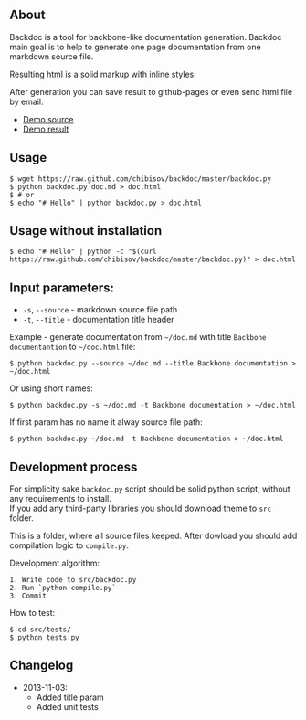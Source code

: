 ## About

Backdoc is a tool for backbone-like documentation generation.
Backdoc main goal is to help to generate one page documentation from one markdown source file.  

Resulting html is a solid markup with inline styles.  

After generation you can save result to github-pages or even send html file by email.

* [Demo source](https://raw.github.com/chibisov/backdoc/master/demo/demo.md)
* [Demo result](http://chibisov.github.io/backdoc/demo/demo.html)

## Usage

    $ wget https://raw.github.com/chibisov/backdoc/master/backdoc.py
    $ python backdoc.py doc.md > doc.html
    $ # or
    $ echo "# Hello" | python backdoc.py > doc.html

## Usage without installation

    $ echo "# Hello" | python -c "$(curl https://raw.github.com/chibisov/backdoc/master/backdoc.py)" > doc.html

## Input parameters:

* `-s`, `--source` - markdown source file path
* `-t`, `--title` - documentation title header

Example - generate documentation from `~/doc.md` with title `Backbone documentantion` to `~/doc.html` file:

    $ python backdoc.py --source ~/doc.md --title Backbone documentation > ~/doc.html

Or using short names:

    $ python backdoc.py -s ~/doc.md -t Backbone documentation > ~/doc.html

If first param has no name it alway source file path:

    $ python backdoc.py ~/doc.md -t Backbone documentation > ~/doc.html


## Development process

For simplicity sake `backdoc.py` script should be solid python script, without any requirements to install.  
If you add any third-party libraries you should download theme to `src` folder.  

This is a folder, where all source files keeped. After dowload you should add compilation logic to `compile.py`.

Development algorithm:

    1. Write code to src/backdoc.py
    2. Run `python compile.py`
    3. Commit

How to test:

    $ cd src/tests/
    $ python tests.py

## Changelog

* 2013-11-03:
    - Added title param
    - Added unit tests